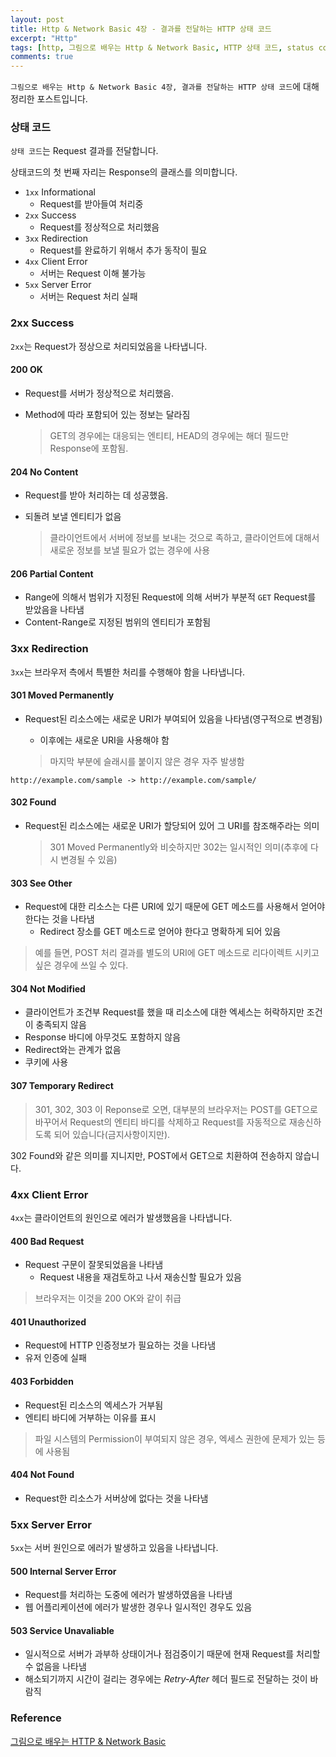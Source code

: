 ```yaml
---
layout: post
title: Http & Network Basic 4장 - 결과를 전달하는 HTTP 상태 코드
excerpt: "Http"
tags: [http, 그림으로 배우는 Http & Network Basic, HTTP 상태 코드, status code, status]
comments: true
---
```


`그림으로 배우는 Http & Network Basic 4장, 결과를 전달하는 HTTP 상태 코드`에 대해 정리한 포스트입니다.  

### 상태 코드

`상태 코드`는  Request 결과를 전달합니다.

상태코드의 첫 번째 자리는 Response의 클래스를 의미합니다.

* `1xx` Informational
	* Request를 받아들여 처리중
* `2xx` Success
	* Request를 정상적으로 처리했음
* `3xx` Redirection
	* Request를 완료하기 위해서 추가 동작이 필요
* `4xx` Client Error
	* 서버는 Request 이해 불가능
* `5xx` Server Error
	* 서버는 Request 처리 실패

### 2xx Success

`2xx`는 Request가 정상으로 처리되었음을 나타냅니다.

#### 200 OK

* Request를 서버가 정상적으로 처리했음.
* Method에 따라 포함되어 있는 정보는 달라짐
	
	> GET의 경우에는 대응되는 엔티티, HEAD의 경우에는 해더 필드만 Response에 포함됨.


#### 204 No Content

* Request를 받아 처리하는 데 성공했음.
* 되돌려 보낼 엔티티가 없음
		
	> 클라이언트에서 서버에 정보를 보내는 것으로 족하고, 클라이언트에 대해서 새로운 정보를 보낼 필요가 없는 경우에 사용

#### 206 Partial Content

* Range에 의해서 범위가 지정된 Request에 의해 서버가 부분적 `GET` Request를 받았음을 나타냄
* Content-Range로 지정된 범위의 엔티티가 포함됨

### 3xx Redirection

`3xx`는 브라우저 측에서 특별한 처리를 수행해야 함을 나타냅니다.

#### 301 Moved Permanently

* Request된 리소스에는 새로운 URI가 부여되어 있음을 나타냄(영구적으로 변경됨)
	* 이후에는 새로운 URI을 사용해야 함

	> 마지막 부분에 슬래시를 붙이지 않은 경우 자주 발생함

```
http://example.com/sample -> http://example.com/sample/
```

#### 302 Found

* Request된 리소스에는 새로운 URI가 할당되어 있어 그 URI를 참조해주라는 의미

	> 301 Moved Permanently와 비슷하지만 302는 일시적인 의미(추후에 다시 변경될 수 있음)

#### 303 See Other

* Request에 대한 리소스는 다른 URI에 있기 때문에 GET 메소드를 사용해서 얻어야 한다는 것을 나타냄
	* Redirect 장소를 GET 메소드로 얻어야 한다고 명확하게 되어 있음

> 예를 들면, POST 처리 결과를 별도의 URI에 GET 메소드로 리다이렉트 시키고 싶은 경우에 쓰일 수 있다.

#### 304 Not Modified

* 클라이언트가 조건부 Request를 했을 때 리소스에 대한 엑세스는 허락하지만 조건이 충족되지 않음
* Response 바디에 아무것도 포함하지 않음
* Redirect와는 관계가 없음
* 쿠키에 사용

#### 307 Temporary Redirect

> 301, 302, 303 이 Reponse로 오면, 대부분의 브라우저는 POST를 GET으로 바꾸어서 Request의 엔티티 바디를 삭제하고 Request를 자동적으로 재송신하도록 되어 있습니다(금지사항이지만).

302 Found와 같은 의미를 지니지만, POST에서 GET으로 치환하여 전송하지 않습니다.

### 4xx Client Error

`4xx`는 클라이언트의 원인으로 에러가 발생했음을 나타냅니다.

#### 400 Bad Request

* Request 구문이 잘못되었음을 나타냄
	* Request 내용을 재검토하고 나서 재송신할 필요가 있음

> 브라우저는 이것을 200 OK와 같이 취급

#### 401 Unauthorized

* Request에 HTTP 인증정보가 필요하는 것을 나타냄
* 유저 인증에 실패

#### 403 Forbidden

* Request된 리소스의 엑세스가 거부됨
* 엔티티 바디에 거부하는 이유를 표시

> 파일 시스템의 Permission이 부여되지 않은 경우, 엑세스 권한에 문제가 있는 등에 사용됨

#### 404 Not Found

* Request한 리소스가 서버상에 없다는 것을 나타냄

### 5xx Server Error

`5xx`는 서버 원인으로 에러가 발생하고 있음을 나타냅니다.

#### 500 Internal Server Error

* Request를 처리하는 도중에 에러가 발생하였음을 나타냄
* 웹 어플리케이션에 에러가 발생한 경우나 일시적인 경우도 있음

#### 503 Service Unavaliable

* 일시적으로 서버가 과부하 상태이거나 점검중이기 때문에 현재 Request를 처리할 수 없음을 나타냄
* 해소되기까지 시간이 걸리는 경우에는 *Retry-After* 헤더 필드로 전달하는 것이 바람직

### Reference

[그림으로 배우는 HTTP & Network Basic](http://www.interpark.com/product/MallDisplay.do?_method=Detail&ns1=list&ns2=oldList&ns3=prd&sc.shopNo=0000100000&sc.prdNo=3786671602)

